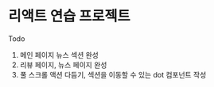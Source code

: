 <h1>리액트 연습 프로젝트</h1>

Todo
1. 메인 페이지 뉴스 섹션 완성
2. 리뷰 페이지, 뉴스 페이지 완성
3. 풀 스크롤 액션 다듬기, 섹션을 이동할 수 있는 dot 컴포넌트 작성